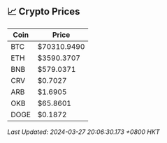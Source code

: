 ## 📈 Crypto Prices

| Coin | Price |
| ---- | ----- |
| BTC | $70310.9490 |
| ETH | $3590.3707 |
| BNB | $579.0371 |
| CRV | $0.7027 |
| ARB | $1.6905 |
| OKB | $65.8601 |
| DOGE | $0.1872 |

_Last Updated: 2024-03-27 20:06:30.173 +0800 HKT_